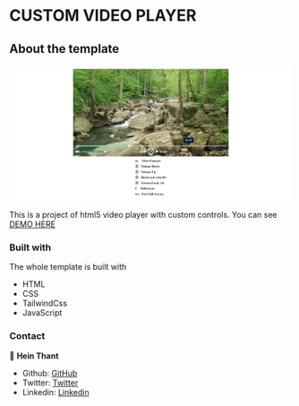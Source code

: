 # CUSTOM VIDEO PLAYER

## About the template

![screenshot](./assets/images/Screenshot%202022-08-09%20180501.png)

This is a project of html5 video player with custom controls.
You can see [DEMO HERE](https://heinthantx.github.io/video-player)

### Built with

The whole template is built with

- HTML
- CSS
- TailwindCss
- JavaScript

### Contact

👤 **Hein Thant**

- Github: [GitHub](https://github.com/heinthantX)
- Twitter: [Twitter](https://twitter.com/HeinThantX_)
- Linkedin: [Linkedin](https://www.linkedin.com/in/hein-thant-75372b245/)
